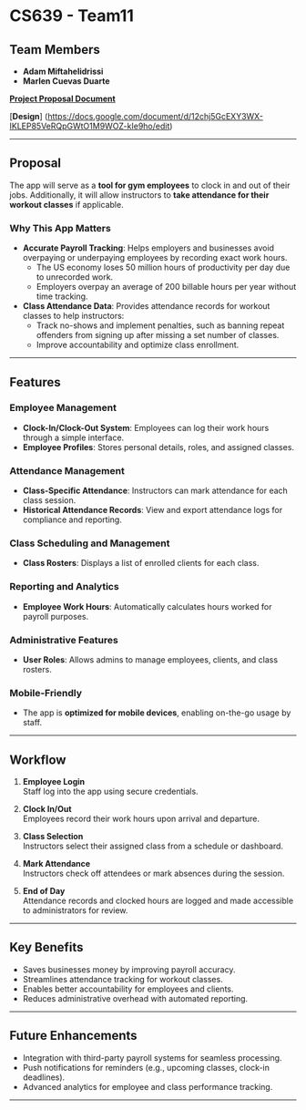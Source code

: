 # **CS639 - Team11**

## **Team Members**
- **Adam Miftahelidrissi**
- **Marlen Cuevas Duarte**

[**Project Proposal Document**](https://docs.google.com/document/d/1Z396l4Irh_Z0e0w2AQosa6NYwPtUlH_QmhZf8eJQIeo/edit?usp=sharing)

[**Design**]
(https://docs.google.com/document/d/12chj5GcEXY3WX-IKLEP85VeRQpGWtO1M9WOZ-kIe9ho/edit)

---

## **Proposal**
The app will serve as a **tool for gym employees** to clock in and out of their jobs. Additionally, it will allow instructors to **take attendance for their workout classes** if applicable. 

### **Why This App Matters**
- **Accurate Payroll Tracking**: Helps employers and businesses avoid overpaying or underpaying employees by recording exact work hours.  
  - The US economy loses 50 million hours of productivity per day due to unrecorded work.  
  - Employers overpay an average of 200 billable hours per year without time tracking.  
- **Class Attendance Data**: Provides attendance records for workout classes to help instructors:
  - Track no-shows and implement penalties, such as banning repeat offenders from signing up after missing a set number of classes.
  - Improve accountability and optimize class enrollment.

---

## **Features**

### **Employee Management**
- **Clock-In/Clock-Out System**: Employees can log their work hours through a simple interface.
- **Employee Profiles**: Stores personal details, roles, and assigned classes.

### **Attendance Management**
- **Class-Specific Attendance**: Instructors can mark attendance for each class session.
- **Historical Attendance Records**: View and export attendance logs for compliance and reporting.

### **Class Scheduling and Management**
- **Class Rosters**: Displays a list of enrolled clients for each class.

### **Reporting and Analytics**
- **Employee Work Hours**: Automatically calculates hours worked for payroll purposes.

### **Administrative Features**
- **User Roles**: Allows admins to manage employees, clients, and class rosters.

### **Mobile-Friendly**
- The app is **optimized for mobile devices**, enabling on-the-go usage by staff.

---

## **Workflow**

1. **Employee Login**  
   Staff log into the app using secure credentials.

2. **Clock In/Out**  
   Employees record their work hours upon arrival and departure.

3. **Class Selection**  
   Instructors select their assigned class from a schedule or dashboard.

4. **Mark Attendance**  
   Instructors check off attendees or mark absences during the session.

5. **End of Day**  
   Attendance records and clocked hours are logged and made accessible to administrators for review.

---

## **Key Benefits**
- Saves businesses money by improving payroll accuracy.
- Streamlines attendance tracking for workout classes.
- Enables better accountability for employees and clients.
- Reduces administrative overhead with automated reporting.

--- 

## **Future Enhancements**
- Integration with third-party payroll systems for seamless processing.
- Push notifications for reminders (e.g., upcoming classes, clock-in deadlines).
- Advanced analytics for employee and class performance tracking.

---

